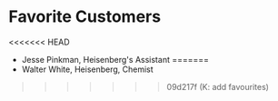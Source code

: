 # Favorite Customers
<<<<<<< HEAD
* Jesse Pinkman, Heisenberg's Assistant
=======
* Walter White, Heisenberg, Chemist
>>>>>>> 09d217f (K: add favourites)
